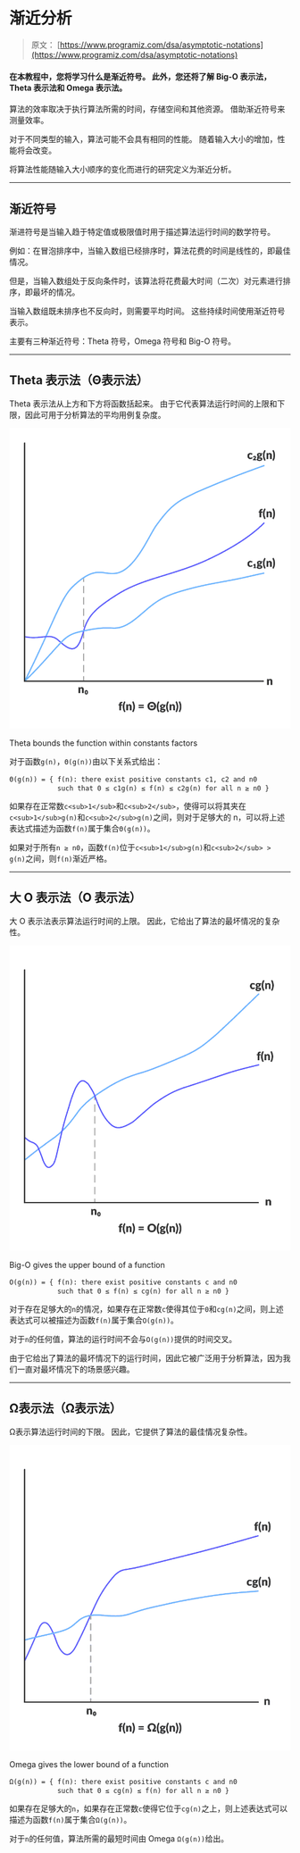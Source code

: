 # 渐近分析

> 原文： [https://www.programiz.com/dsa/asymptotic-notations](https://www.programiz.com/dsa/asymptotic-notations)

#### 在本教程中，您将学习什么是渐近符号。 此外，您还将了解 Big-O 表示法，Theta 表示法和 Omega 表示法。

算法的效率取决于执行算法所需的时间，存储空间和其他资源。 借助渐近符号来测量效率。

对于不同类型的输入，算法可能不会具有相同的性能。 随着输入大小的增加，性能将会改变。

将算法性能随输入大小顺序的变化而进行的研究定义为渐近分析。

* * *

## 渐近符号

渐进符号是当输入趋于特定值或极限值时用于描述算法运行时间的数学符号。

例如：在冒泡排序中，当输入数组已经排序时，算法花费的时间是线性的，即最佳情况。

但是，当输入数组处于反向条件时，该算法将花费最大时间（二次）对元素进行排序，即最坏的情况。

当输入数组既未排序也不反向时，则需要平均时间。 这些持续时间使用渐近符号表示。

主要有三种渐近符号：Theta 符号，Omega 符号和 Big-O 符号。

* * *

## Theta 表示法（Θ表示法）

Theta 表示法从上方和下方将函数括起来。 由于它代表算法运行时间的上限和下限，因此可用于分析算法的平均用例复杂度。

![Theta notation](img/d7ce1c75451007212bf7cc46e5e4a6a0.png "Theta notation")

Theta bounds the function within constants factors



对于函数`g(n)`，`Θ(g(n))`由以下关系式给出：

```
Θ(g(n)) = { f(n): there exist positive constants c1, c2 and n0
            such that 0 ≤ c1g(n) ≤ f(n) ≤ c2g(n) for all n ≥ n0 }
```

如果存在正常数`c<sub>1</sub>`和`c<sub>2</sub>`，使得可以将其夹在`c<sub>1</sub>g(n)`和`c<sub>2</sub>g(n)`之间，则对于足够大的 n，可以将上述表达式描述为函数`f(n)`属于集合`Θ(g(n))`。

如果对于所有`n ≥ n0`，函数`f(n)`位于`c<sub>1</sub>g(n)`和`c<sub>2</sub> > g(n)`之间，则`f(n)`渐近严格。

* * *

## 大 O 表示法（O 表示法）

大 O 表示法表示算法运行时间的上限。 因此，它给出了算法的最坏情况的复杂性。

![Big-O notation](img/effc73cfa83d102b047aae80fdab01eb.png "Big-O")

Big-O gives the upper bound of a function



```
O(g(n)) = { f(n): there exist positive constants c and n0
            such that 0 ≤ f(n) ≤ cg(n) for all n ≥ n0 }
```

对于存在足够大的`n`的情况，如果存在正常数`c`使得其位于`0`和`cg(n)`之间，则上述表达式可以被描述为函数`f(n)`属于集合`O(g(n))`。

对于`n`的任何值，算法的运行时间不会与`O(g(n))`提供的时间交叉。

由于它给出了算法的最坏情况下的运行时间，因此它被广泛用于分析算法，因为我们一直对最坏情况下的场景感兴趣。

* * *

## Ω表示法（Ω表示法）

Ω表示算法运行时间的下限。 因此，它提供了算法的最佳情况复杂性。

![Omega Notation](img/571c8e733045af0977623af6271d187a.png "Omega")

Omega gives the lower bound of a function



```
Ω(g(n)) = { f(n): there exist positive constants c and n0 
            such that 0 ≤ cg(n) ≤ f(n) for all n ≥ n0 }
```

如果存在足够大的`n`，如果存在正常数`c`使得它位于`cg(n)`之上，则上述表达式可以描述为函数`f(n)`属于集合`Ω(g(n))`。

对于`n`的任何值，算法所需的最短时间由 Omega `Ω(g(n))`给出。